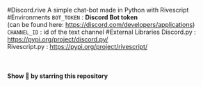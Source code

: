 #Discord.rive
A simple chat-bot made in Python with Rivescript
#Environments
`BOT_TOKEN` : **Discord Bot token** <br/>
(can be found here: https://discord.com/developers/applications) <br/>
`CHANNEL_ID` : id of the text channel
#External Libraries
Discord.py : https://pypi.org/project/discord.py/ <br/>
Rivescript.py : https://pypi.org/project/rivescript/
<br/>
<br/>
<br/>    
**Show 💖 by starring this repository**